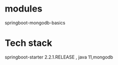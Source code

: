 # modules
springboot-mongodb-basics

# Tech stack
springboot-starter 2.2.1.RELEASE , java 11,mongodb
